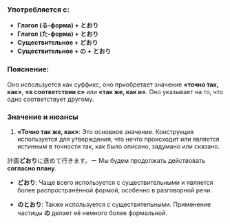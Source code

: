 ### Употребляется с:

- **Глагол (る-форма) + とおり**
- **Глагол (た-форма) + とおり**
- **Существительное + どおり**
- **Существительное + の + とおり**


### Пояснение:

Оно используется как суффикс, оно приобретает значение **«точно так, как»**, **«в соответствии с»** или **«так же, как и»**. Оно указывает на то, что одно соответствует другому.


### Значение и нюансы

1. **«Точно так же, как»**: Это основное значение. Конструкция используется для утверждения, что нечто происходит или является истинным в точности так, как было описано, задумано или сказано.

計画**どおり**に進めて行きます。ー Мы будем продолжать действовать **согласно плану**.


- **どおり**: Чаще всего используется с существительными и является более распространённой формой, особенно в разговорной речи.
    
- **のとおり**: Также используется с существительными. Применение частицы **の** делает её немного более формальной.